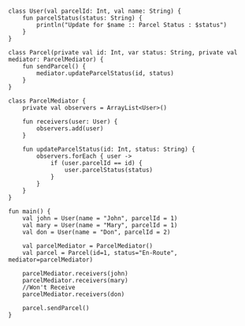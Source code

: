 <pre>
<code>
<span class="keyword">class</span> User(<span class="keyword">val</span> parcelId: <span class="types">Int</span>, <span class="keyword">val</span> name: <span class="types">String</span>) {
    <span class="keyword">fun</span> parcelStatus(status: <span class="types">String</span>) {
        <span class="stdlib">println</span>(<span class="string">"Update for <span class="string-template">$name</span> :: Parcel Status : <span class="string-template">$status</span>"</span>)
    }
}

<span class="keyword">class</span> Parcel(<span class="keyword">private val</span> id: <span class="types">Int</span>, <span class="keyword">var</span> status: <span class="types">String</span>, <span class="keyword">private val</span> mediator: <span class="types">ParcelMediator</span>) {
    <span class="keyword">fun</span> sendParcel() {
        mediator.updateParcelStatus(id, status)
    }
}

<span class="keyword">class</span> ParcelMediator {
    <span class="keyword">private val</span> observers = <span class="keyword">ArrayList</span><<span class="types">User</span>>()

    <span class="keyword">fun</span> receivers(user: <span class="types">User</span>) {
        observers.add(user)
    }

    <span class="keyword">fun</span> updateParcelStatus(id: <span class="types">Int</span>, status: <span class="types">String</span>) {
        observers.<span class="stdlib">forEach</span> { user ->
            <span class="keyword">if</span> (user.parcelId == id) {
                user.parcelStatus(status)
            }
        }
    }
}

<span class="keyword">fun</span> main() {
    <span class="keyword">val</span> john = User(<span class="arguments">name</span> = <span class="string">"John"</span>, <span class="arguments">parcelId</span> = <span class="literals">1</span>)
    <span class="keyword">val</span> mary = User(<span class="arguments">name</span> = <span class="string">"Mary"</span>, <span class="arguments">parcelId</span> = <span class="literals">1</span>)
    <span class="keyword">val</span> don = User(<span class="arguments">name</span> = <span class="string">"Don"</span>, <span class="arguments">parcelId</span> = <span class="literals">2</span>)

    <span class="keyword">val</span> parcelMediator = ParcelMediator()
    <span class="keyword">val</span> parcel = Parcel(<span class="arguments">id</span>=1, <span class="arguments">status</span>=<span class="string">"En-Route"</span>, <span class="arguments">mediator</span>=parcelMediator)

    parcelMediator.receivers(john)
    parcelMediator.receivers(mary)
    <span class="comments">//Won't Receive</span>
    parcelMediator.receivers(don)

    parcel.sendParcel()
}
</code>
</pre>